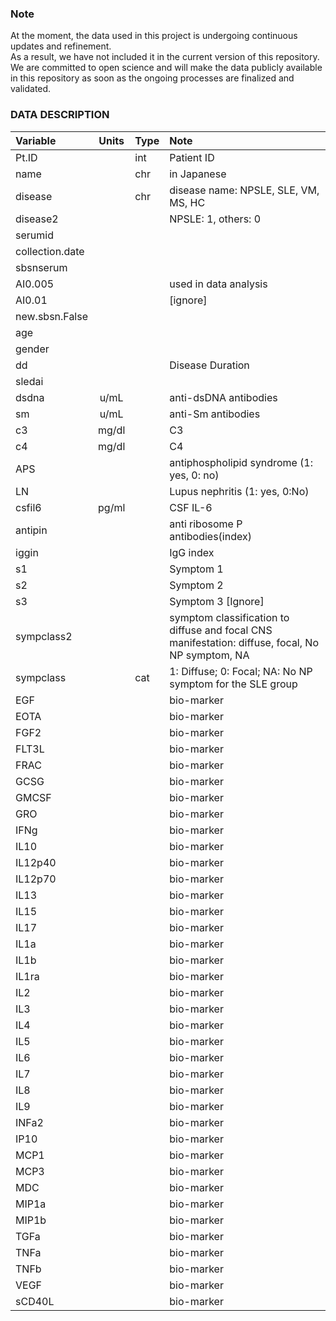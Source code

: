 
### Note 
At the moment, the data used in this project is undergoing continuous updates and refinement.  
As a result, we have not included it in the current version of this repository.  
We are committed to open science and will make the data publicly available in this repository as soon as the ongoing processes are finalized and validated.  


### DATA DESCRIPTION
| Variable| Units   | Type    | Note    |
|:--------|:-------:|:--------|:--------|
| Pt.ID   |         |  int    | Patient ID |
| name    |         | chr     |in Japanese |
| disease |         |  chr    |disease name: NPSLE, SLE, VM, MS, HC |
| disease2|         |         | NPSLE: 1, others: 0 |
| serumid |
| collection.date|
| sbsnserum|
| AI0.005 |         |         |used in data analysis |
| AI0.01  |         |         |[ignore] |
| new.sbsn.False|
| age     |
| gender  |
| dd      |         |         |Disease Duration|
| sledai  |
| dsdna   | u/mL    |         |anti-dsDNA antibodies |
| sm      | u/mL    |         |anti-Sm antibodies |
| c3      | mg/dl   |         |C3 |
| c4      | mg/dl   |         |C4 |
| APS     |         |         |antiphospholipid syndrome (1: yes, 0: no) |
| LN      |         |         |Lupus nephritis (1: yes, 0:No) |
| csfil6  | pg/ml   |         |CSF IL-6 |
| antipin |         |         |anti ribosome P antibodies(index) |
| iggin   |         |         |IgG index |        
| s1      |         |         |Symptom 1 |         
| s2      |         |         |Symptom 2 |         
| s3      |         |         |Symptom 3 [Ignore] |      
| sympclass2|       |         |symptom classification to diffuse and focal CNS manifestation: diffuse, focal, No NP symptom, NA |
| sympclass|        | cat     |1: Diffuse; 0: Focal; NA: No NP symptom for  the SLE group |
| EGF     | | |bio-marker |
| EOTA    | | |bio-marker |
| FGF2    | | |bio-marker |
| FLT3L   | | |bio-marker |
| FRAC    | | |bio-marker |
| GCSG    | | |bio-marker |
| GMCSF   | | |bio-marker |
| GRO     | | |bio-marker |
| IFNg    | | |bio-marker |
| IL10    | | |bio-marker |
| IL12p40 | | |bio-marker |
| IL12p70 | | |bio-marker |
| IL13    | | |bio-marker |
| IL15    | | |bio-marker |
| IL17    | | |bio-marker |
| IL1a    | | |bio-marker |
| IL1b    | | |bio-marker |
| IL1ra   | | |bio-marker |
| IL2     | | |bio-marker |
| IL3     | | |bio-marker |
| IL4     | | |bio-marker |
| IL5     | | |bio-marker |
| IL6     | | |bio-marker |
| IL7     | | |bio-marker |
| IL8     | | |bio-marker |
| IL9     | | |bio-marker |
| INFa2   | | |bio-marker |
| IP10    | | |bio-marker |
| MCP1    | | |bio-marker |
| MCP3    | | |bio-marker |
| MDC     | | |bio-marker |
| MIP1a   | | |bio-marker |
| MIP1b   | | |bio-marker |
| TGFa    | | |bio-marker |
| TNFa    | | |bio-marker |
| TNFb    | | |bio-marker |
| VEGF    | | |bio-marker |
| sCD40L  | | |bio-marker |

